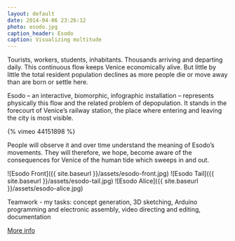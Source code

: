 ```yaml
---
layout: default
date: 2014-04-06 23:26:12
photo: esodo.jpg
caption_header: Esodo
caption: Visualizing moltitude
---
```


Tourists, workers, students, inhabitants. Thousands arriving and departing daily. This continuous flow keeps Venice economically alive. But little by little the total resident population declines as more people die or move away than are born or settle here.

Esodo – an interactive, biomorphic, infographic installation – represents physically this flow and the related problem of depopulation. It stands in the forecourt of Venice’s railway station, the place where entering and leaving the city is most visible.

{% vimeo 44151898 %}

People will observe it and over time understand the meaning of Esodo’s movements. They will therefore, we hope, become aware of the consequences for Venice of the human tide which sweeps in and out.

![Esodo Front]({{ site.baseurl }}/assets/esodo-front.jpg)
![Esodo Tail]({{ site.baseurl }}/assets/esodo-tail.jpg)
![Esodo Alice]({{ site.baseurl }}/assets/esodo-alice.jpg)


Teamwork - my tasks: concept generation, 3D sketching, Arduino programming and electronic assembly, video directing and editing, documentation

[More info](http://www.interaction-venice.net/iuav11-12lab2/projects/esodo/)